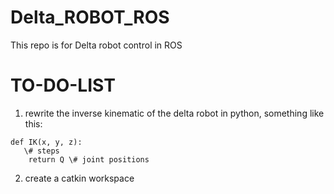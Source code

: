 # Delta_ROBOT_ROS
This repo is for Delta robot control in ROS

# TO-DO-LIST
1. rewrite the inverse kinematic of the delta robot in python, something like this:
```
def IK(x, y, z): 
   \# steps 
    return Q \# joint positions
 ```
 
 2. create a catkin workspace
 
